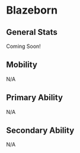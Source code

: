 # Blazeborn

## General Stats

Coming Soon!  

## Mobility

N/A  

## Primary Ability

N/A  

## Secondary Ability

N/A  
